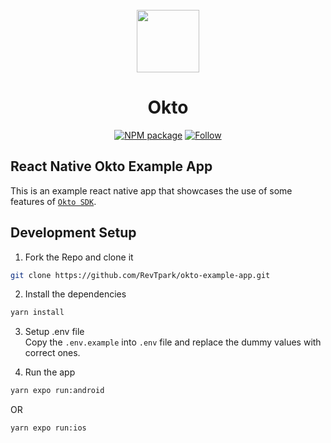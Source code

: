 <div align="center">
  <br/>
  <img src="https://pbs.twimg.com/profile_images/1650407904036687874/Ek5Q2hla_400x400.png" width="100px" height="auto" />
  <h1>Okto</h1>

  [![NPM package](https://img.shields.io/npm/v/rn-okto-sdk?logo=npm&label=rn-okto-sdk)](https://www.npmjs.com/package/rn-okto-sdk)
  [![Follow](https://img.shields.io/twitter/follow/okto.svg?style=social)](https://twitter.com/Okto_app)
  
</div>

## React Native Okto Example App
This is an example react native app that showcases the use of some features of [`Okto SDK`](https://www.npmjs.com/package/rn-okto-sdk).

## Development Setup
1. Fork the Repo and clone it
```bash
git clone https://github.com/RevTpark/okto-example-app.git
```

2. Install the dependencies
```bash
yarn install
```

3. Setup .env file\
Copy the `.env.example` into `.env` file and replace the dummy values with correct ones.

4. Run the app
```bash
yarn expo run:android
```
OR
```bash
yarn expo run:ios
```

